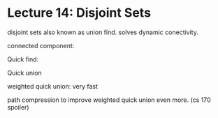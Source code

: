 # Lecture 14: Disjoint Sets

disjoint sets also known as union find. solves dynamic conectivity.

connected component: 



Quick find: 

Quick union

weighted quick union:  very fast

path compression to improve weighted quick union even more. \(cs 170 spoiler\)

